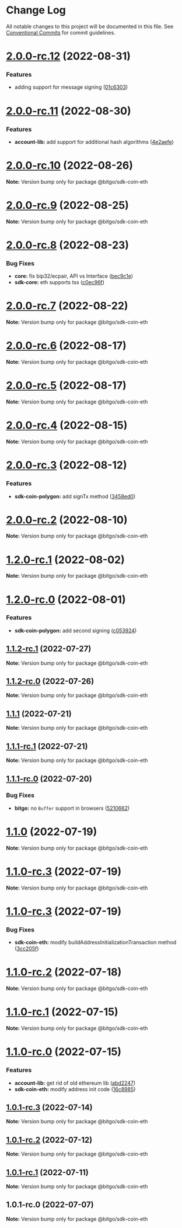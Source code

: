 # Change Log

All notable changes to this project will be documented in this file.
See [Conventional Commits](https://conventionalcommits.org) for commit guidelines.

# [2.0.0-rc.12](https://github.com/BitGo/BitGoJS/compare/@bitgo/sdk-coin-eth@2.0.0-rc.11...@bitgo/sdk-coin-eth@2.0.0-rc.12) (2022-08-31)


### Features

* adding support for message signing ([01c6303](https://github.com/BitGo/BitGoJS/commit/01c63032d067e6ba5aef78804ea747b5e62709fe))





# [2.0.0-rc.11](https://github.com/BitGo/BitGoJS/compare/@bitgo/sdk-coin-eth@2.0.0-rc.10...@bitgo/sdk-coin-eth@2.0.0-rc.11) (2022-08-30)


### Features

* **account-lib:** add support for additional hash algorithms ([4e2aefe](https://github.com/BitGo/BitGoJS/commit/4e2aefe8bb7754f891e5f9919f591ad1cc04b34d))





# [2.0.0-rc.10](https://github.com/BitGo/BitGoJS/compare/@bitgo/sdk-coin-eth@2.0.0-rc.9...@bitgo/sdk-coin-eth@2.0.0-rc.10) (2022-08-26)

**Note:** Version bump only for package @bitgo/sdk-coin-eth





# [2.0.0-rc.9](https://github.com/BitGo/BitGoJS/compare/@bitgo/sdk-coin-eth@2.0.0-rc.8...@bitgo/sdk-coin-eth@2.0.0-rc.9) (2022-08-25)

**Note:** Version bump only for package @bitgo/sdk-coin-eth





# [2.0.0-rc.8](https://github.com/BitGo/BitGoJS/compare/@bitgo/sdk-coin-eth@2.0.0-rc.7...@bitgo/sdk-coin-eth@2.0.0-rc.8) (2022-08-23)


### Bug Fixes

* **core:** fix bip32/ecpair, API vs Interface ([bec9c1e](https://github.com/BitGo/BitGoJS/commit/bec9c1e6ff0c23108dc27e171abdd3e4d2cfdfb1))
* **sdk-core:** eth supports tss ([c0ec96f](https://github.com/BitGo/BitGoJS/commit/c0ec96fac7c5b4131d4f32d09463a78c0e1f8900))





# [2.0.0-rc.7](https://github.com/BitGo/BitGoJS/compare/@bitgo/sdk-coin-eth@2.0.0-rc.6...@bitgo/sdk-coin-eth@2.0.0-rc.7) (2022-08-22)

**Note:** Version bump only for package @bitgo/sdk-coin-eth





# [2.0.0-rc.6](https://github.com/BitGo/BitGoJS/compare/@bitgo/sdk-coin-eth@2.0.0-rc.5...@bitgo/sdk-coin-eth@2.0.0-rc.6) (2022-08-17)

**Note:** Version bump only for package @bitgo/sdk-coin-eth





# [2.0.0-rc.5](https://github.com/BitGo/BitGoJS/compare/@bitgo/sdk-coin-eth@2.0.0-rc.4...@bitgo/sdk-coin-eth@2.0.0-rc.5) (2022-08-17)

**Note:** Version bump only for package @bitgo/sdk-coin-eth





# [2.0.0-rc.4](https://github.com/BitGo/BitGoJS/compare/@bitgo/sdk-coin-eth@2.0.0-rc.3...@bitgo/sdk-coin-eth@2.0.0-rc.4) (2022-08-15)

**Note:** Version bump only for package @bitgo/sdk-coin-eth





# [2.0.0-rc.3](https://github.com/BitGo/BitGoJS/compare/@bitgo/sdk-coin-eth@2.0.0-rc.2...@bitgo/sdk-coin-eth@2.0.0-rc.3) (2022-08-12)


### Features

* **sdk-coin-polygon:** add signTx method ([3458ed0](https://github.com/BitGo/BitGoJS/commit/3458ed0f10d46489be5f1765679a8de3e786b020))





# [2.0.0-rc.2](https://github.com/BitGo/BitGoJS/compare/@bitgo/sdk-coin-eth@2.0.0-rc.1...@bitgo/sdk-coin-eth@2.0.0-rc.2) (2022-08-10)

**Note:** Version bump only for package @bitgo/sdk-coin-eth





# [1.2.0-rc.1](https://github.com/BitGo/BitGoJS/compare/@bitgo/sdk-coin-eth@1.2.0-rc.0...@bitgo/sdk-coin-eth@1.2.0-rc.1) (2022-08-02)

**Note:** Version bump only for package @bitgo/sdk-coin-eth





# [1.2.0-rc.0](https://github.com/BitGo/BitGoJS/compare/@bitgo/sdk-coin-eth@1.1.2-rc.1...@bitgo/sdk-coin-eth@1.2.0-rc.0) (2022-08-01)


### Features

* **sdk-coin-polygon:** add second signing ([c053924](https://github.com/BitGo/BitGoJS/commit/c05392483224194fc9aa97f02592534d25ef9ade))





## [1.1.2-rc.1](https://github.com/BitGo/BitGoJS/compare/@bitgo/sdk-coin-eth@1.1.2-rc.0...@bitgo/sdk-coin-eth@1.1.2-rc.1) (2022-07-27)

**Note:** Version bump only for package @bitgo/sdk-coin-eth





## [1.1.2-rc.0](https://github.com/BitGo/BitGoJS/compare/@bitgo/sdk-coin-eth@1.1.1...@bitgo/sdk-coin-eth@1.1.2-rc.0) (2022-07-26)

**Note:** Version bump only for package @bitgo/sdk-coin-eth





## [1.1.1](https://github.com/BitGo/BitGoJS/compare/@bitgo/sdk-coin-eth@1.1.1-rc.1...@bitgo/sdk-coin-eth@1.1.1) (2022-07-21)

**Note:** Version bump only for package @bitgo/sdk-coin-eth





## [1.1.1-rc.1](https://github.com/BitGo/BitGoJS/compare/@bitgo/sdk-coin-eth@1.1.1-rc.0...@bitgo/sdk-coin-eth@1.1.1-rc.1) (2022-07-21)

**Note:** Version bump only for package @bitgo/sdk-coin-eth





## [1.1.1-rc.0](https://github.com/BitGo/BitGoJS/compare/@bitgo/sdk-coin-eth@1.1.0...@bitgo/sdk-coin-eth@1.1.1-rc.0) (2022-07-20)


### Bug Fixes

* **bitgo:** no `Buffer` support in browsers ([5210662](https://github.com/BitGo/BitGoJS/commit/521066269397dc21040c835b669ad5f3e8fd329d))





# [1.1.0](https://github.com/BitGo/BitGoJS/compare/@bitgo/sdk-coin-eth@1.1.0-rc.3...@bitgo/sdk-coin-eth@1.1.0) (2022-07-19)

**Note:** Version bump only for package @bitgo/sdk-coin-eth





# [1.1.0-rc.3](https://github.com/BitGo/BitGoJS/compare/@bitgo/sdk-coin-eth@1.1.0-rc.1...@bitgo/sdk-coin-eth@1.1.0-rc.3) (2022-07-19)

**Note:** Version bump only for package @bitgo/sdk-coin-eth

# [1.1.0-rc.3](https://github.com/BitGo/BitGoJS/compare/@bitgo/sdk-coin-eth@1.1.0-rc.1...@bitgo/sdk-coin-eth@1.1.0-rc.3) (2022-07-19)

### Bug Fixes

- **sdk-coin-eth:** modify buildAddressInitializationTransaction method ([3cc205f](https://github.com/BitGo/BitGoJS/commit/3cc205f6e216fa4245dcebefe584de708f4037b0))

# [1.1.0-rc.2](https://github.com/BitGo/BitGoJS/compare/@bitgo/sdk-coin-eth@1.1.0-rc.1...@bitgo/sdk-coin-eth@1.1.0-rc.2) (2022-07-18)

**Note:** Version bump only for package @bitgo/sdk-coin-eth

# [1.1.0-rc.1](https://github.com/BitGo/BitGoJS/compare/@bitgo/sdk-coin-eth@1.1.0-rc.0...@bitgo/sdk-coin-eth@1.1.0-rc.1) (2022-07-15)

**Note:** Version bump only for package @bitgo/sdk-coin-eth

# [1.1.0-rc.0](https://github.com/BitGo/BitGoJS/compare/@bitgo/sdk-coin-eth@1.0.1-rc.2...@bitgo/sdk-coin-eth@1.1.0-rc.0) (2022-07-15)

### Features

- **account-lib:** get rid of old ethereum lib ([abd2247](https://github.com/BitGo/BitGoJS/commit/abd2247047218d8cbd8ec7067d227721357f5fcc))
- **sdk-coin-eth:** modify address init code ([16c8985](https://github.com/BitGo/BitGoJS/commit/16c8985c7ff1498a413835d473fe7e9472685f13))

## [1.0.1-rc.3](https://github.com/BitGo/BitGoJS/compare/@bitgo/sdk-coin-eth@1.0.1-rc.2...@bitgo/sdk-coin-eth@1.0.1-rc.3) (2022-07-14)

**Note:** Version bump only for package @bitgo/sdk-coin-eth

## [1.0.1-rc.2](https://github.com/BitGo/BitGoJS/compare/@bitgo/sdk-coin-eth@1.0.1-rc.1...@bitgo/sdk-coin-eth@1.0.1-rc.2) (2022-07-12)

**Note:** Version bump only for package @bitgo/sdk-coin-eth

## [1.0.1-rc.1](https://github.com/BitGo/BitGoJS/compare/@bitgo/sdk-coin-eth@1.0.1-rc.0...@bitgo/sdk-coin-eth@1.0.1-rc.1) (2022-07-11)

**Note:** Version bump only for package @bitgo/sdk-coin-eth

## 1.0.1-rc.0 (2022-07-07)

**Note:** Version bump only for package @bitgo/sdk-coin-eth
